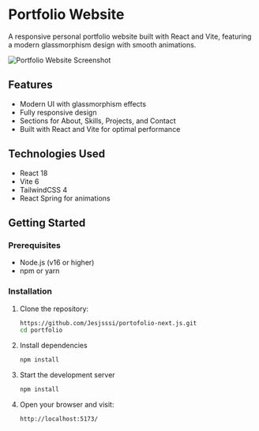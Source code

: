 # Portfolio Website

A responsive personal portfolio website built with React and Vite, featuring a modern glassmorphism design with smooth animations.

![Portfolio Website Screenshot](screenshot.png)

## Features

- Modern UI with glassmorphism effects
- Fully responsive design
- Sections for About, Skills, Projects, and Contact
- Built with React and Vite for optimal performance

## Technologies Used

- React 18
- Vite 6
- TailwindCSS 4
- React Spring for animations

## Getting Started

### Prerequisites

- Node.js (v16 or higher)
- npm or yarn

### Installation

1. Clone the repository:
   ```bash
   https://github.com/Jesjsssi/portofolio-next.js.git
   cd portfolio

2. Install dependencies
    ```sh
    npm install

3. Start the development server
    ```sh
    npm install

4. Open your browser and visit:
    ```sh
    http://localhost:5173/